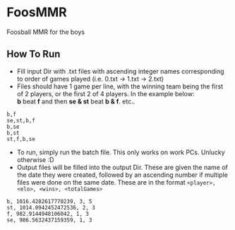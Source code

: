 # FoosMMR
Foosball MMR for the boys

## How To Run
- Fill input Dir with .txt files with ascending integer names corresponding to order of games played (i.e. 0.txt -> 1.txt -> 2.txt)
- Files should have 1 game per line, with the winning team being the first of 2 players, or the first 2 of 4 players. In the example below:  
__b__ beat __f__ and then __se & st__ beat __b & f__. etc..  
```
b,f
se,st,b,f
b,se
b,st
st,f,b,se
```
- To run, simply run the batch file. This only works on work PCs. Unlucky otherwise :D
- Output files will be filled into the output Dir. These are given the name of the date they were created, followed by an ascending number if multiple files were done on the same date. These are in the format `<player>, <elo>, <wins>, <totalGames>`
```
b, 1016.4282617770239, 3, 5
st, 1014.0942452472536, 2, 3
f, 982.9144948106042, 1, 3
se, 986.5632437159359, 1, 3
```
